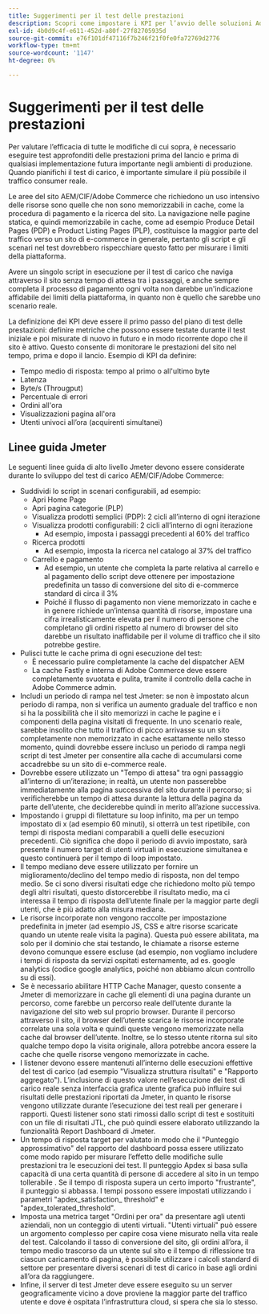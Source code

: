 ```yaml
---
title: Suggerimenti per il test delle prestazioni
description: Scopri come impostare i KPI per l’avvio delle soluzioni Adobe Commerce e Adobe Experience Manager.
exl-id: 4b0d9c4f-e611-452d-a80f-27f82705935d
source-git-commit: e76f101df47116f7b246f21f0fe0fa72769d2776
workflow-type: tm+mt
source-wordcount: '1147'
ht-degree: 0%

---
```


# Suggerimenti per il test delle prestazioni

Per valutare l’efficacia di tutte le modifiche di cui sopra, è necessario eseguire test approfonditi delle prestazioni prima del lancio e prima di qualsiasi implementazione futura importante negli ambienti di produzione. Quando pianifichi il test di carico, è importante simulare il più possibile il traffico consumer reale.

Le aree del sito AEM/CIF/Adobe Commerce che richiedono un uso intensivo delle risorse sono quelle che non sono memorizzabili in cache, come la procedura di pagamento e la ricerca del sito. La navigazione nelle pagine statica, e quindi memorizzabile in cache, come ad esempio Produce Detail Pages (PDP) e Product Listing Pages (PLP), costituisce la maggior parte del traffico verso un sito di e-commerce in generale, pertanto gli script e gli scenari nel test dovrebbero rispecchiare questo fatto per misurare i limiti della piattaforma.

Avere un singolo script in esecuzione per il test di carico che naviga attraverso il sito senza tempo di attesa tra i passaggi, e anche sempre completa il processo di pagamento ogni volta non darebbe un&#39;indicazione affidabile dei limiti della piattaforma, in quanto non è quello che sarebbe uno scenario reale.

La definizione dei KPI deve essere il primo passo del piano di test delle prestazioni: definire metriche che possono essere testate durante il test iniziale e poi misurate di nuovo in futuro e in modo ricorrente dopo che il sito è attivo. Questo consente di monitorare le prestazioni del sito nel tempo, prima e dopo il lancio. Esempio di KPI da definire:

- Tempo medio di risposta: tempo al primo o all&#39;ultimo byte
- Latenza
- Byte/s (Througput)
- Percentuale di errori
- Ordini all&#39;ora
- Visualizzazioni pagina all&#39;ora
- Utenti univoci all’ora (acquirenti simultanei)

## Linee guida Jmeter

Le seguenti linee guida di alto livello Jmeter devono essere considerate durante lo sviluppo del test di carico AEM/CIF/Adobe Commerce:

- Suddividi lo script in scenari configurabili, ad esempio:
   - Apri Home Page
   - Apri pagina categorie (PLP)
   - Visualizza prodotti semplici (PDP): 2 cicli all’interno di ogni iterazione
   - Visualizza prodotti configurabili: 2 cicli all’interno di ogni iterazione
      - Ad esempio, imposta i passaggi precedenti al 60% del traffico
   - Ricerca prodotti
      - Ad esempio, imposta la ricerca nel catalogo al 37% del traffico
   - Carrello e pagamento
      - Ad esempio, un utente che completa la parte relativa al carrello e al pagamento dello script deve ottenere per impostazione predefinita un tasso di conversione del sito di e-commerce standard di circa il 3%
      - Poiché il flusso di pagamento non viene memorizzato in cache e in genere richiede un’intensa quantità di risorse, impostare una cifra irrealisticamente elevata per il numero di persone che completano gli ordini rispetto al numero di browser del sito darebbe un risultato inaffidabile per il volume di traffico che il sito potrebbe gestire.
- Pulisci tutte le cache prima di ogni esecuzione del test:
   - È necessario pulire completamente la cache del dispatcher AEM
   - La cache Fastly e interna di Adobe Commerce deve essere completamente svuotata e pulita, tramite il controllo della cache in Adobe Commerce admin.
- Includi un periodo di rampa nel test Jmeter: se non è impostato alcun periodo di rampa, non si verifica un aumento graduale del traffico e non si ha la possibilità che il sito memorizzi in cache le pagine e i componenti della pagina visitati di frequente. In uno scenario reale, sarebbe insolito che tutto il traffico di picco arrivasse su un sito completamente non memorizzato in cache esattamente nello stesso momento, quindi dovrebbe essere incluso un periodo di rampa negli script di test Jmeter per consentire alla cache di accumularsi come accadrebbe su un sito di e-commerce reale.
- Dovrebbe essere utilizzato un &quot;Tempo di attesa&quot; tra ogni passaggio all’interno di un’iterazione; in realtà, un utente non passerebbe immediatamente alla pagina successiva del sito durante il percorso; si verificherebbe un tempo di attesa durante la lettura della pagina da parte dell’utente, che deciderebbe quindi in merito all’azione successiva.
- Impostando i gruppi di filettature su loop infinito, ma per un tempo impostato di x (ad esempio 60 minuti), si otterrà un test ripetibile, con tempi di risposta mediani comparabili a quelli delle esecuzioni precedenti. Ciò significa che dopo il periodo di avvio impostato, sarà presente il numero target di utenti virtuali in esecuzione simultanea e questo continuerà per il tempo di loop impostato.
- Il tempo mediano deve essere utilizzato per fornire un miglioramento/declino del tempo medio di risposta, non del tempo medio. Se ci sono diversi risultati edge che richiedono molto più tempo degli altri risultati, questo distorcerebbe il risultato medio, ma ci interessa il tempo di risposta dell’utente finale per la maggior parte degli utenti, che è più adatto alla misura mediana.
- Le risorse incorporate non vengono raccolte per impostazione predefinita in jmeter (ad esempio JS, CSS e altre risorse scaricate quando un utente reale visita la pagina). Questa può essere abilitata, ma solo per il dominio che stai testando, le chiamate a risorse esterne devono comunque essere escluse (ad esempio, non vogliamo includere i tempi di risposta da servizi ospitati esternamente, ad es. google analytics (codice google analytics, poiché non abbiamo alcun controllo su di essi).
- Se è necessario abilitare HTTP Cache Manager, questo consente a Jmeter di memorizzare in cache gli elementi di una pagina durante un percorso, come farebbe un percorso reale dell’utente durante la navigazione del sito web sul proprio browser. Durante il percorso attraverso il sito, il browser dell’utente scarica le risorse incorporate correlate una sola volta e quindi queste vengono memorizzate nella cache dal browser dell’utente. Inoltre, se lo stesso utente ritorna sul sito qualche tempo dopo la visita originale, allora potrebbe ancora essere la cache che quelle risorse vengono memorizzate in cache.
- I listener devono essere mantenuti all’interno delle esecuzioni effettive del test di carico (ad esempio &quot;Visualizza struttura risultati&quot; e &quot;Rapporto aggregato&quot;). L’inclusione di questo valore nell’esecuzione dei test di carico reale senza interfaccia grafica utente grafica può influire sui risultati delle prestazioni riportati da Jmeter, in quanto le risorse vengono utilizzate durante l’esecuzione dei test reali per generare i rapporti. Questi listener sono stati rimossi dallo script di test e sostituiti con un file di risultati JTL, che può quindi essere elaborato utilizzando la funzionalità Report Dashboard di Jmeter.
- Un tempo di risposta target per valutato in modo che il &quot;Punteggio approssimativo&quot; del rapporto del dashboard possa essere utilizzato come modo rapido per misurare l’effetto delle modifiche sulle prestazioni tra le esecuzioni dei test. Il punteggio Apdex si basa sulla capacità di una certa quantità di persone di accedere al sito in un tempo tollerabile . Se il tempo di risposta supera un certo importo &quot;frustrante&quot;, il punteggio si abbassa. I tempi possono essere impostati utilizzando i parametri &quot;apdex_satisfaction_ threshold&quot; e &quot;apdex_tolerated_threshold&quot;.
- Imposta una metrica target &quot;Ordini per ora&quot; da presentare agli utenti aziendali, non un conteggio di utenti virtuali. &quot;Utenti virtuali&quot; può essere un argomento complesso per capire cosa viene misurato nella vita reale del test. Calcolando il tasso di conversione del sito, gli ordini all’ora, il tempo medio trascorso da un utente sul sito e il tempo di riflessione tra ciascun caricamento di pagina, è possibile utilizzare i calcoli standard di settore per presentare diversi scenari di test di carico in base agli ordini all’ora da raggiungere.
- Infine, il server di test Jmeter deve essere eseguito su un server geograficamente vicino a dove proviene la maggior parte del traffico utente e dove è ospitata l’infrastruttura cloud, si spera che sia lo stesso.
